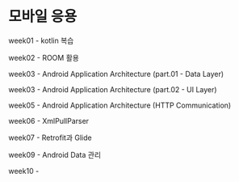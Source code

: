 # 모바일 응용
week01 - kotlin 복습

week02 - ROOM 활용

week03 - Android Application Architecture (part.01 - Data Layer)

week03 - Android Application Architecture (part.02 - UI Layer)

week05 - Android Application Architecture (HTTP Communication)

week06 - XmlPullParser

week07 - Retrofit과 Glide

week09 - Android Data 관리

week10 - 